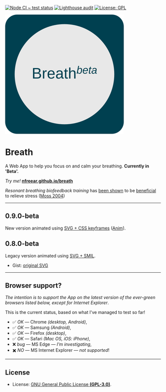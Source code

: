 
[![Node CI ~ test status][gh-badge]][gh-link]
[![Lighthouse audit][lh-badge]][lh-link]
[![License: GPL][gpl-badge]][gpl]


[![Breath Web App][icon]][app]

# Breath #

A Web App to help you focus on and calm your breathing.
__Currently in 'Beta'.__

_Try me!_ [__nfreear.github.io/breath__][app]


_Resonant breathing biofeedback training_ has [been shown][sutarto 2012] to be
[beneficial][wp] to relieve stress ([Moss 2004][])

---
## 0.9.0-beta ##

New version animated using [SVG + CSS keyframes][keyframe] ([Anim][cani-css-anim]).

## 0.8.0-beta ##

Legacy version animated using [SVG + SMIL][smil].

 * Gist: [original SVG][gist]

---
## Browser support?

_The intention is to support the App on the latest version of the
ever-green browsers listed below, except for Internet Explorer_.

This is the current status, based on what I've managed to test so far!

 * ✅ _OK_ — Chrome _(desktop, Android)_,
 * ✅ _OK_ — Samsung _(Android)_,
 * ✅ _OK_ — Firefox _(desktop)_,
 * ✅ _OK_ — Safari _(Mac OS, iOS: iPhone)_,
 * ❌ _bug_ — MS Edge — _I'm investigating_,
 * ✖️ _NO_ — MS Internet Explorer — _not supported_!

---
## License

 * License: [GNU General Public License __(GPL-3.0)__][gpl].

[wp]: https://en.wikipedia.org/wiki/Biofeedback#Stress_reduction
  "Biofeedback on Wikipedia."
[sutarto 2012]: https://doi.org/10.1080%2F10803548.2012.11076959
"A.P. Sutarto, M.N.A Wahab & N.M. Zin (2012) Resonant Breathing Biofeedback Training for Stress Reduction Among Manufacturing Operators, Internat. J. of Occupational Safety and Ergonomics, 18:4, 549-561, DOI: 10.1080/10803548.2012.11076959; Retrieved 04-April-2020"
[pdf-moss 2004]: https://bfe.org/articles/issue1_final.pdf
"(PDF) Moss D. Heart rate variability (HRV) biofeedback. Psychophysiology Today. 2004;(1):4–11. Retrieved 04-April-2020."
[moss 2004]: https://scholar.google.com/scholar?q=Moss+%22Heart+rate+variability+%28HRV%29+biofeedback%22#
"Moss D. Heart rate variability (HRV) biofeedback. Psychophysiology Today. 2004;(1):4–11. On Google Scholar."
[eddie]: https://eddiestern.com/the-breathing-app/
[android]: https://play.google.com/store/apps/details?id=org.ayny.breathingapp#
  "The Breathing App, on Google Play for Android."
[ios]: https://apps.apple.com/us/app/the-breathing-app/id1285982210
  "The Breathing App, on the Apple App Store for iOS."
[sergey]: https://play.google.com/store/apps/developer?id=Sergey+Varichev
[video]: https://youtu.be/xXpsoGHnEiU?list=UUNMy2KojFn0jMbxbHZVppGw&index=4#
  "Breathing App Quick Start, 2017, on YouTube."
[smil]: https://css-tricks.com/guide-svg-animations-smil/
  "A Guide to SVG Animations (SMIL), by Sara Soueidan, 29-Aug-2018."
[keyframe]: https://css-tricks.com/snippets/css/keyframe-animation-syntax/
  "Keyframe Animation Syntax, by Chris Coyier, 19-Sep-2016."
[cani-css-anim]:https://caniuse.com/#feat=css-animation
  "Can I use 'CSS Animation' (keyframe)?"
[pwa]: https://en.wikipedia.org/wiki/Progressive_web_application#Service_workers
[ball]: https://en.wikipedia.org/wiki/File:Racquetball_ball.svg
[anim-ball]: https://commons.wikimedia.org/wiki/File:Soccer_ball_animated.svg
[color]: https://www.rapidtables.com/web/color/color-wheel.html
[gist]: https://gist.github.com/nfreear/c8666ec92360d09c4f6d559a4e4d55ec
  "Gist: nfreear / breathing-animation.web-app.svg"
[gpl-badge]: https://img.shields.io/badge/license-GPL-red
[gpl]: https://gnu.org/licenses/gpl-3.0.en.html
  "© Nick Freear, 01-Apr-2020 | GNU General Public License version 3.0+"
[lh-badge]: https://img.shields.io/badge/Lighthouse%20audit-97%25-brightgreen
  "Lighthouse audit report — 100 | 96 | 92 | 100"
[lh-link]: https://lighthouse-dot-webdotdevsite.appspot.com//lh/html?url=https%3A//nfreear.github.io/breath/
[gh-badge]: https://github.com/nfreear/breath/workflows/Node%20CI/badge.svg
[gh-link]: https://github.com/nfreear/breath/actions "Node CI — Test status"
[app]: https://nfreear.github.io/breath/ "Try the 'Breath' Web App (beta)"
[icon]: docs/lib/icon.svg
